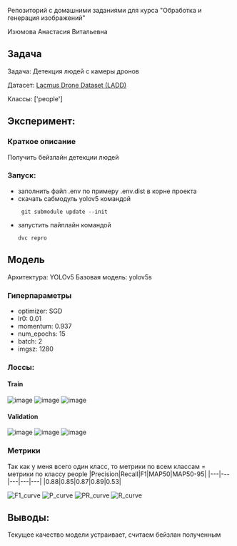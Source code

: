 Репозиторий с домашними заданиями для курса "Обработка и генерация изображений"

Изюмова Анастасия Витальевна

## Задача
Задача: Детекция людей с камеры дронов

Датасет: [Lacmus Drone Dataset (LADD)](https://www.kaggle.com/datasets/mersico/lacmus-drone-dataset-ladd-v40)

Классы: ['people']

## Эксперимент:
### Краткое описание
  Получить бейзлайн детекции людей
### Запуск:
 - заполнить файл .env по примеру .env.dist в корне проекта
 - скачать сабмодуль yolov5 командой
   ```
    git submodule update --init
   ```
- запустить пайплайн командой
  ```
  dvc repro
  ``` 


## Модель
Архитектура: YOLOv5
Базовая модель: yolov5s
### Гиперпараметры
- optimizer: SGD
- lr0: 0.01
- momentum: 0.937
- num_epochs: 15
- batch: 2
- imgsz: 1280
### Лоссы:
#### Train
![image](https://github.com/starminalush/itmo-processing-and-generating-images-2023/assets/103132748/f44d0e54-dedb-499b-8687-31a927145fff)
![image](https://github.com/starminalush/itmo-processing-and-generating-images-2023/assets/103132748/521aaf9d-9b39-4e2c-9237-93e023114eee)
![image](https://github.com/starminalush/itmo-processing-and-generating-images-2023/assets/103132748/f37690b1-1b48-4fe3-a57c-98a5feb83e19)
#### Validation
![image](https://github.com/starminalush/itmo-processing-and-generating-images-2023/assets/103132748/dab2b3be-26b7-488f-8105-6590b1b6a374)
![image](https://github.com/starminalush/itmo-processing-and-generating-images-2023/assets/103132748/0c2def5b-2e36-4394-b096-b4cd0ae5c0a7)
![image](https://github.com/starminalush/itmo-processing-and-generating-images-2023/assets/103132748/251ac0ca-9564-4e96-a04c-272d0d45d2ce)

### Метрики
Так как у меня всего один класс, то метрики по всем классам = метрики по классу people
|Precision|Recall|F1|MAP50|MAP50-95|
|---|---|---|---|---|
|0.88|0.85|0.87|0.89|0.53|

![F1_curve](https://github.com/starminalush/itmo-processing-and-generating-images-2023/assets/103132748/500c32fc-da57-46d3-b42c-ceaa001f8026)
![P_curve](https://github.com/starminalush/itmo-processing-and-generating-images-2023/assets/103132748/ad263a33-3848-4fa6-9c68-d88f979a12d3)
![PR_curve](https://github.com/starminalush/itmo-processing-and-generating-images-2023/assets/103132748/af60f79c-ee57-45d2-a46b-b902dfb580a7)
![R_curve](https://github.com/starminalush/itmo-processing-and-generating-images-2023/assets/103132748/66553952-c8ad-4705-8d12-46843cbe721a)

## Выводы:
Текущее качество модели устраивает, считаем бейзлан полученным
